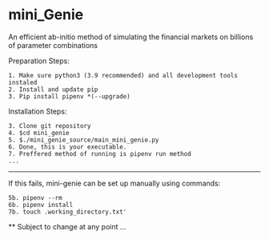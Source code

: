 # mini_Genie

An efficient ab-initio method of simulating the financial markets on billions of parameter combinations

Preparation Steps:

    1. Make sure python3 (3.9 recommended) and all development tools instaled
    2. Install and update pip
    3. Pip install pipenv *(--upgrade)

Installation Steps:

	3. Clone git repository
	4. $cd mini_genie
	5. $./mini_genie_source/main_mini_genie.py
	6. Done, this is your executable.
    7. Preffered method of running is pipenv run method
    ...

*******
If this fails, mini-genie can be set up manually using commands:

    5b. pipenv --rm
    6b. pipenv install
    7b. touch .working_directory.txt'

** Subject to change at any point ...